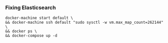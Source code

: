 

### Fixing Elasticsearch
```
docker-machine start default \
&& docker-machine ssh default "sudo sysctl -w vm.max_map_count=262144" \
&& docker ps \
&& docker-compose up -d
```